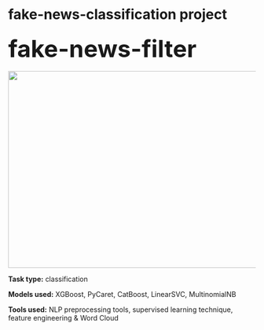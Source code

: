 # fake-news-classification project
<h3><font size="15"><b>fake-news-filter</b></font></h3> 

<a align = "center">
  <img src="https://www.txstate.edu/cache78a0c25d34508c9d84822109499dee61/imagehandler/scaler/gato-docs.its.txstate.edu/jcr:21b3e33f-31c9-4273-aeb0-5b5886f8bcc4/fake-fact.jpg?mode=fit&width=1600"  height=400 width=800>
</a>

**Task type:** classification

**Models used:** XGBoost, PyCaret, CatBoost, LinearSVC, MultinomialNB

**Tools used:** NLP preprocessing tools, supervised learning technique, feature engineering & Word Cloud
